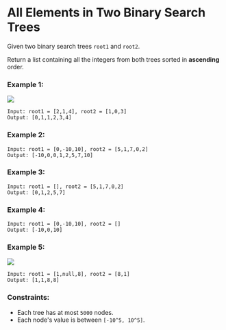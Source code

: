 # All Elements in Two Binary Search Trees

Given two binary search trees `root1` and `root2`.

Return a list containing all the integers from both trees sorted in **ascending** order.

 

### Example 1:

![](https://assets.leetcode.com/uploads/2019/12/18/q2-e1.png)

```
Input: root1 = [2,1,4], root2 = [1,0,3]
Output: [0,1,1,2,3,4]
```

### Example 2:
```
Input: root1 = [0,-10,10], root2 = [5,1,7,0,2]
Output: [-10,0,0,1,2,5,7,10]
```

### Example 3:
```
Input: root1 = [], root2 = [5,1,7,0,2]
Output: [0,1,2,5,7]
```

### Example 4:
```
Input: root1 = [0,-10,10], root2 = []
Output: [-10,0,10]
```

### Example 5:

![](https://assets.leetcode.com/uploads/2019/12/18/q2-e5-.png)

```
Input: root1 = [1,null,8], root2 = [8,1]
Output: [1,1,8,8]
```

### Constraints:
- Each tree has at most `5000` nodes.
- Each node's value is between `[-10^5, 10^5]`.
